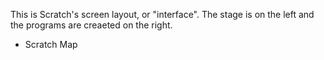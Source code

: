 This is Scratch's screen layout, or "interface". The stage is on the left and the programs are creaeted on the right.

- Scratch Map
